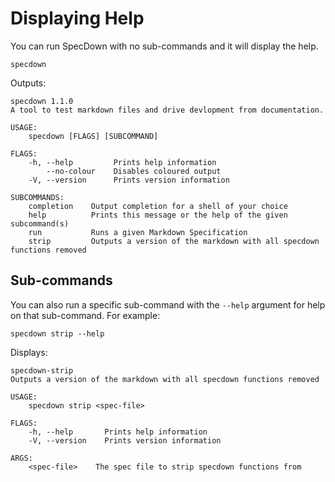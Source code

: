# Displaying Help

You can run SpecDown with no sub-commands and it will display the help.

```shell,script(name="with-no-args")
specdown
```

Outputs:

```,verify(stream=stderr)
specdown 1.1.0
A tool to test markdown files and drive devlopment from documentation.

USAGE:
    specdown [FLAGS] [SUBCOMMAND]

FLAGS:
    -h, --help         Prints help information
        --no-colour    Disables coloured output
    -V, --version      Prints version information

SUBCOMMANDS:
    completion    Output completion for a shell of your choice
    help          Prints this message or the help of the given subcommand(s)
    run           Runs a given Markdown Specification
    strip         Outputs a version of the markdown with all specdown functions removed
```

## Sub-commands

You can also run a specific sub-command with the `--help` argument for help on that sub-command.
For example:

```shell,script(name="strip-with-help")
specdown strip --help
```

Displays:

```,verify()
specdown-strip 
Outputs a version of the markdown with all specdown functions removed

USAGE:
    specdown strip <spec-file>

FLAGS:
    -h, --help       Prints help information
    -V, --version    Prints version information

ARGS:
    <spec-file>    The spec file to strip specdown functions from
```
